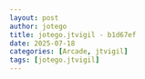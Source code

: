 ```yaml
---
layout: post
author: jotego
title: jotego.jtvigil - b1d67ef
date: 2025-07-18
categories: [Arcade, jtvigil]
tags: [jotego.jtvigil]
---
```


